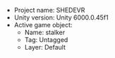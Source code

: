 <!-- UNITY CODE ASSIST INSTRUCTIONS START -->
- Project name: SHEDEVR
- Unity version: Unity 6000.0.45f1
- Active game object:
  - Name: stalker
  - Tag: Untagged
  - Layer: Default
<!-- UNITY CODE ASSIST INSTRUCTIONS END -->